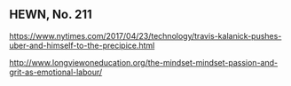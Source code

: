 ## HEWN, No. 211

https://www.nytimes.com/2017/04/23/technology/travis-kalanick-pushes-uber-and-himself-to-the-precipice.html

http://www.longviewoneducation.org/the-mindset-mindset-passion-and-grit-as-emotional-labour/
